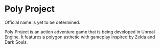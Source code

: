 # Poly Project

Official name is yet to be determined.

Poly Project is an action adventure game that is being developed in Unreal Engine. It features a polygon asthetic with gameplay inspired by Zelda and Dark Souls.



